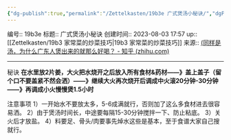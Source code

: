 ```yaml
---
{"dg-publish":true,"permalink":"/Zettelkasten/19b3e 广式煲汤小秘诀/","dgPassFrontmatter":true}
---
```


编号:: 19b3e
标题:: 广式煲汤小秘诀
创建时间:: 2023-08-03 17:57
up:: [[Zettelkasten/19b3 家常菜的炒菜技巧\|19b3 家常菜的炒菜技巧]]
来源:: [(同样是汤，为什么广东人煲出来的就那么好喝？ - 知乎 (zhihu.com)](https://www.zhihu.com/question/333382086/answer/2924417797)

---
秘诀
**在水里放2片姜，大火把水烧开之后放入所有食材&药材——》盖上盖子（留个口不要盖紧不然会洒）——》继续大火再次烧开后调成中火滚20分钟-30分钟——》再调成小火慢慢煲1.5小时**

注意事项
1）一开始水不要放太多，5-6成满就行，否则加了这么多食材进去很容易洒。
2）由于煲汤时间长，中途要每隔15-30分钟搅拌一下、防止粘底。
3）关火后才放盐。
4）料要足、骨头/肉要事先焯水这些是基本，至于食谱大家自己搜就行。